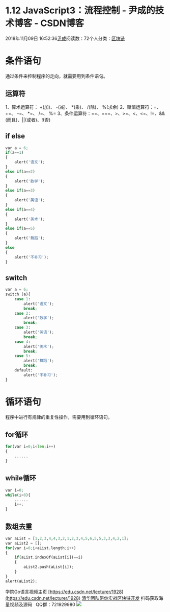 
# 1.12 JavaScript3：流程控制 - 尹成的技术博客 - CSDN博客

2018年11月09日 16:52:36[尹成](https://me.csdn.net/yincheng01)阅读数：72个人分类：[区块链](https://blog.csdn.net/yincheng01/article/category/7618299)



# 条件语句
通过条件来控制程序的走向，就需要用到条件语句。
## 运算符
1、算术运算符： +(加)、 -(减)、 *(乘)、 /(除)、 %(求余)
2、赋值运算符：=、 +=、 -=、 *=、 /=、 %=
3、条件运算符：==、===、>、>=、<、<=、!=、&&(而且)、||(或者)、!(否)
## if else
```python
var a = 6;
if(a==1)
{
    alert('语文');
}
else if(a==2)
{
    alert('数学');
}
else if(a==3)
{
    alert('英语');
}
else if(a==4)
{
    alert('美术');
}
else if(a==5)
{
    alert('舞蹈');
}
else
{
    alert('不补习');
}
```
## switch
```python
var a = 6;
switch (a){
    case 1:
        alert('语文');
        break;
    case 2:
        alert('数学');
        break;
    case 3:
        alert('英语');
        break;
    case 4:
        alert('美术');
        break;
    case 5:
        alert('舞蹈');
        break;
    default:
        alert('不补习');
}
```
# 循环语句
程序中进行有规律的重复性操作，需要用到循环语句。
## for循环
```python
for(var i=0;i<len;i++)
{
    ......
}
```
## while循环
```python
var i=0;
while(i<8){
    ......
    i++;
}
```
## 数组去重
```python
var aList = [1,2,3,4,4,3,2,1,2,3,4,5,6,5,5,3,3,4,2,1];
var aList2 = [];
for(var i=0;i<aList.length;i++)
{
    if(aList.indexOf(aList[i])==i)
    {
        aList2.push(aList[i]);
    }
}
alert(aList2);
```
学院Go语言视频主页
[https://edu.csdn.net/lecturer/1928](https://edu.csdn.net/lecturer/1928)
[清华团队带你实战区块链开发](https://ke.qq.com/course/337650?tuin=63946d38)
扫码获取海量视频及源码   QQ群：721929980
![](https://img-blog.csdnimg.cn/20181108132958856.jpg?x-oss-process=image/watermark,type_ZmFuZ3poZW5naGVpdGk,shadow_10,text_aHR0cHM6Ly9ibG9nLmNzZG4ubmV0L3lpbmNoZW5nMDE=,size_16,color_FFFFFF,t_70)

